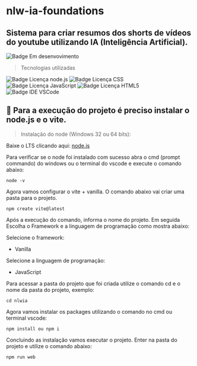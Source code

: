 # nlw-ia-foundations

## Sistema para criar resumos dos shorts de vídeos do youtube utilizando IA (Inteligência Artificial).

![Badge Em desenvovimento](https://img.shields.io/badge/Status-EM%20DESENVOLVIMENTO-orange)

> Tecnologias utilizadas

![Badge Licença node.js](https://img.shields.io/badge/license-NODE.JS-brightgreen)
![Badge Licença CSS](https://img.shields.io/badge/license-CSS-blue)
![Badge Licença JavaScript](https://shields.io/badge/license-JavaScript-yellow)
![Badge Licença HTML5](https://img.shields.io/badge/license-HTML5-orange)
![Badge IDE VSCode](https://img.shields.io/badge/IDE-VSCode-blue)

## :hammer: Para a execução do projeto é preciso instalar o node.js e o vite.

> Instalação do node (Windows 32 ou 64 bits):

Baixe o LTS clicando aqui: [node.js](https://nodejs.org/pt-br/download)

Para verificar se o node foi instalado com sucesso abra o cmd (prompt commando) do windows ou o terminal do vscode e execute o comando abaixo:

```
node -v
```

Agora vamos configurar o vite + vanilla. O comando abaixo vai criar uma pasta para o projeto.

```
npm create vite@latest
```

Após a execução do comando, informa o nome do projeto. Em seguida Escolha o Framework e a linguagem de programação como mostra abaixo:

Selecione o framework:

- Vanilla

Selecione a linguagem de programação:

- JavaScript

Para acessar a pasta do projeto que foi criada utilize o comando cd e o nome da pasta do projeto, exemplo:

```
cd nlwia
```

Agora vamos instalar os packages utilizando o comando no cmd ou terminal vscode:

```
npm install ou npm i
```

Concluindo as instalação vamos executar o projeto. Enter na pasta do projeto e utilize o comando abaixo:

```
npm run web
```
